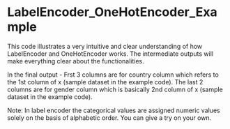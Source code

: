 # LabelEncoder_OneHotEncoder_Example

This code illustrates a very intuitive and clear understanding of how LabelEncoder and OneHotEncoder works. The intermediate outputs will make everything clear about the functionalities.

In the final output - Frst 3 columns are for country column which refers to the 1st column of x (sample dataset in the example code). The last 2 columns are for gender column which is basically 2nd column of x (sample dataset in the example code).

Note: In label encoder the categorical values are assigned numeric values solely on the basis of alphabetic order. You can give a try on your own.
